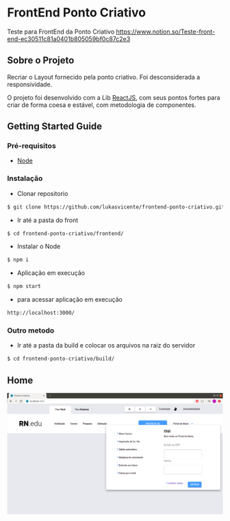 # FrontEnd Ponto Criativo
Teste para FrontEnd da Ponto Criativo
https://www.notion.so/Teste-front-end-ec30511c81a0401b805059bf0c87c2e3

## Sobre o Projeto

Recriar o Layout fornecido pela ponto criativo. Foi desconsiderada a responsividade.

O projeto foi desenvolvido com a Lib [ReactJS](https://pt-br.reactjs.org/), com seus pontos fortes para criar de forma coesa e estável, com metodologia de componentes.

## Getting Started Guide

### Pré-requisitos
 
- [Node](https://nodejs.org/en/)

### Instalação
- Clonar repositorio 
```sh 
$ git clone https://github.com/lukasvicente/frontend-ponto-criativo.git
```
- Ir até a pasta do front 
```sh 
$ cd frontend-ponto-criativo/frontend/
```
 - Instalar o Node
 ```sh 
$ npm i
```
 - Aplicação em execução
 ```sh 
$ npm start
```

 - para acessar aplicação em execução
 ```sh 
http://localhost:3000/
```

### Outro metodo

- Ir até a pasta da build e colocar os arquivos na raiz do servidor
```sh 
$ cd frontend-ponto-criativo/build/
```

## Home
![Home](/assets/pontocriativo.png)
